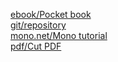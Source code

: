 
[ebook/Pocket book](../ebook/Pocket%20book.md)  
[git/repository](../git/repository.md)  
[mono.net/Mono tutorial](../mono.net/Mono%20tutorial.md)  
[pdf/Cut PDF](../pdf/Cut%20PDF.md)  
